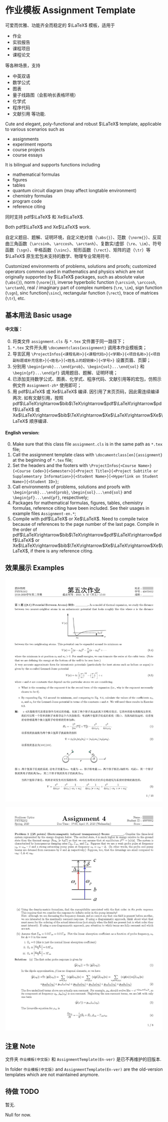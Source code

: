 # 作业模板 Assignment Template

可爱而优雅、功能齐全而稳定的 $\LaTeX$ 模板，适用于
- 作业
- 实验报告
- 课程项目
- 课程论文

等各种场景，支持
- 中英双语
- 数学公式
- 图表
- 量子线路图（会影响长表格环境）
- 化学式
- 程序代码
- 文献引用
等功能.

Cute and elegant, poly-functional and robust $\LaTeX$ template, applicable to various scenarios such as
- assignments
- experiment reports
- course projects
- course essays

It is bilingual and supports functions including
- mathematical formulas
- figures
- tables
- quantum circuit diagram (may affect longtable environment)
- chemistry formulas
- program code
- reference citing

同时支持 pdf$\LaTeX$ 和 Xe$\LaTeX$.

Both pdf$\LaTeX$ and Xe$\LaTeX$ work.

自定义题目、题解、证明环境，自定义绝对值（`\abs{}`）、范数（`\norm{}`）、反双曲三角函数（`\arcsinh`、`\arccosh`、`\arctanh`）、复数实/虚部（`\re`、`\im`）、符号函数（`\sgn`）、辛格函数（`\sinc`）、矩形函数（`\rect`）、矩阵的迹（`\tr`）等 $\LaTeX$ 原生宏包未支持的数学、物理专业常用符号.

Customized environments of problems, solutions and proofs; customized operators common used in mathematics and physics which are not originally supported by $\LaTeX$ packages, such as absolute value (`\abs{}`), norm (`\norm{}`), inverse hyperbolic function (`\arcsinh`, `\arccosh`, `\arctanh`), real / imaginary part of complex numbers (`\re`, `\im`), sign function (`\sgn`), sinc function(`\sinc`), rectangular function (`\rect`), trace of matrices (`\tr`), etc.

## 基本用法 Basic usage

#### 中文版：
0. 将类文件 `assignment.cls` 与 `*.tex` 文件置于同一路径下；
1. `*.tex` 文件开头用 `\documentclass{assignment}` 调用本作业模板类；
2. 导言区用 `\ProjectInfos{<课程名称>}{<课程代码>}{<学期>}{<项目名称>}{<项目副标题或补充信息>}{<姓名>}[<姓名上的超链接>]{<学号>}` 设置页眉、页脚；
3. 分别用 `\begin{prob}...\end{prob}`、`\begin{sol}...\end{sol}` 和 `\begin{pf}...\end{pf}` 调用题目、题解、证明环境；
4. 已添加支持数学公式、图表、化学式、程序代码、文献引用等的宏包，仿照示例文件 `Assignment-zh*` 使用即可；
5. 用 pdf$\LaTeX$ 或 Xe$\LaTeX$ 编译. 因引用了末页页码，因此需连续编译两次. 如有文献引用，按照 pdf$\LaTeX\rightarrow$bib$\TeX\rightarrow$pdf$\LaTeX\rightarrow$pdf$\LaTeX$ 或 Xe$\LaTeX\rightarrow$bib$\TeX\rightarrow$Xe$\LaTeX\rightarrow$Xe$\LaTeX$ 顺序编译.

#### English version:
0. Make sure that this class file `assignment.cls` is in the same path as `*.tex` file;
1. Call the assignment template class with `\documentclass[en]{assignment}` at the beginning of `*.tex` file;
2. Set the headers and the footers with `\ProjectInfos{<Course Name>}{<Course Code>}{<Semester>}{<Project Title>}{<Project Subtitle or Supplementary Information>}{<Student Name>}[<Hyperlink on Student Name>]{<Student ID>}`;
3. Call environments of problems, solutions and proofs with `\begin{prob}...\end{prob}`, `\begin{sol}...\end{sol}` and `\begin{pf}...\end{pf}`, respectively;
4. Packages for mathematical formulas, figures, tables, chemistry formulas, reference citing have been included. See their usages in example files `Assignment-en.*`;
5. Compile with pdf$\LaTeX$ or Xe$\LaTeX$. Need to compile twice because of references to the page number of the last page. Compile in the order of pdf$\LaTeX\rightarrow$bib$\TeX\rightarrow$pdf$\LaTeX\rightarrow$pdf$\LaTeX$ or Xe$\LaTeX\rightarrow$bib$\TeX\rightarrow$Xe$\LaTeX\rightarrow$Xe$\LaTeX$, if there is any reference citing.

## 效果展示 Examples

![中文版效果图](Examples/AssignmentExample-Zh.jpg)

![English version example](Examples/AssignmentExample-En.jpg)

## 注意 Note

文件夹 `作业模板(中文版)` 和 `AssignmentTemplate(En-ver)` 是已不再维护的旧版本.

In folder `作业模板(中文版)` and `AssignmentTemplate(En-ver)` are the old-version templates which are not maintained anymore.

## 待做 TODO

暂无.

Null for now.
